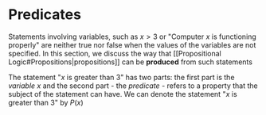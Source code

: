 # Predicates
Statements involving variables, such as $x > 3$ or "Computer $x$ is functioning properly" are neither true nor false when the values of the variables are not specified. In this section, we discuss the way that [[Propositional Logic#Propositions|propositions]] can be **produced** from such statements

The statement "$x$ is greater than $3$" has two parts: the first part is the *variable* $x$ and the second part - the *predicate* - refers to a property that the subject of the statement can have. We can denote the statement "$x$ is greater than $3$" by $P(x)$